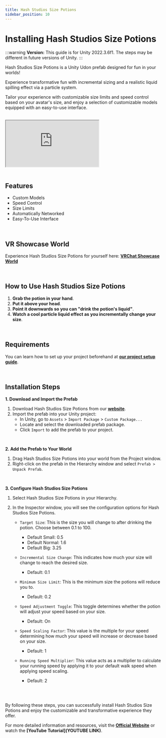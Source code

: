```yaml
---
title: Hash Studios Size Potions
sidebar_position: 10
---
```


# Installing Hash Studios Size Potions

:::warning
**Version:** This guide is for Unity 2022.3.6f1. The steps may be different in future versions of Unity.
:::

Hash Studios Size Potions is a Unity Udon prefab designed for fun in your worlds! 

Experience transformative fun with incremental sizing and a realistic liquid spilling effect via a particle system. 

Tailor your experience with customizable size limits and speed control based on your avatar's size, and enjoy a selection of customizable models equipped with an easy-to-use interface.

<br/>

<div class="responsive-video">
  <iframe src="https://www.youtube.com/embed/Xw65UJJJx0E" allow="accelerometer; autoplay; encrypted-media; gyroscope; picture-in-picture" allowfullscreen></iframe>
</div>

<br/>

## Features

- Custom Models
- Speed Control
- Size Limits
- Automatically Networked
- Easy-To-Use Interface

<br/>

## VR Showcase World

Experience Hash Studios Size Potions for yourself here: **[VRChat Showcase World](https://vrchat.com/home/world/wrld_943fdf1f-b4c2-42da-91a7-59e220d25af7)**

<br/>

## How to Use Hash Studios Size Potions

1. **Grab the potion in your hand**.
2. **Put it above your head**.
3. **Point it downwards so you can "drink the potion's liquid"**.
4. **Watch a cool particle liquid effect as you incrementally change your size**.

<br/>

## Requirements

You can learn how to set up your project beforehand at **[our project setup guide](/docs/general-concepts/settingupudon)**.

<br/>

## Installation Steps

**1. Download and Import the Prefab**

1. Download Hash Studios Size Potions from our **[website](https://hashstudiosllc.com/hashstudiossizepotions)**.
2. Import the prefab into your Unity project:
   - In Unity, go to `Assets` > `Import Package` > `Custom Package...`
   - Locate and select the downloaded prefab package.
   - Click `Import` to add the prefab to your project.

<br/>

**2. Add the Prefab to Your World**

1. Drag Hash Studios Size Potions into your world from the Project window.
2. Right-click on the prefab in the Hierarchy window and select `Prefab > Unpack Prefab`.

<br/>

**3. Configure Hash Studios Size Potions**

1. Select Hash Studios Size Potions in your Hierarchy.
2. In the Inspector window, you will see the configuration options for Hash Studios Size Potions.

   - `Target Size`: This is the size you will change to after drinking the potion. Choose between 0.1 to 100.
     - Default Small: 0.5
     - Default Normal: 1.6
     - Default Big: 3.25

   - `Incremental Size Change`: This indicates how much your size will change to reach the desired size.
     - Default: 0.1

   - `Minimum Size Limit`: This is the minimum size the potions will reduce you to.
     - Default: 0.2

   - `Speed Adjustment Toggle`: This toggle determines whether the potion will adjust your speed based on your size.
     - Default: On

   - `Speed Scaling Factor`: This value is the multiple for your speed determining how much your speed will increase or decrease based on your size.
     - Default: 1

   - `Running Speed Multiplier`: This value acts as a multiplier to calculate your running speed by applying it to your default walk speed when applying speed scaling.
     - Default: 2

<br/><br/>

By following these steps, you can successfully install Hash Studios Size Potions and enjoy the customizable and transformative experience they offer.

For more detailed information and resources, visit the **[Official Website](https://hashstudiosllc.com/hashstudiossizepotions)** or watch the **[YouTube Tutorial](YOUTUBE LINK)**.
